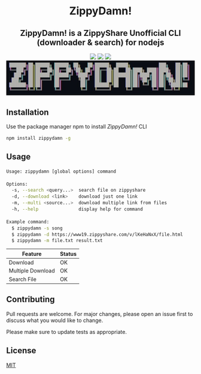 <h1 align="center"> ZippyDamn!</h1>

<h2 align="center">
ZippyDamn! is a ZippyShare Unofficial CLI (downloader & search) for nodejs</h2>

<div align="center">
    <img src="https://img.shields.io/github/forks/diosamuel/zippydamn?style=for-the-badge">
    <img src="https://img.shields.io/github/stars/diosamuel/zippydamn?style=for-the-badge">
    <img src="https://img.shields.io/github/license/diosamuel/zippydamn?style=for-the-badge">
</div>

<div align="center">
<img src="./logo.jpg">
</div>

## Installation

Use the package manager npm to install _ZippyDamn!_ CLI

```bash
npm install zippydamn -g
```

## Usage

```bash
Usage: zippydamn [global options] command

Options:
  -s, --search <query...>  search file on zippyshare
  -d, --download <link>    download just one link
  -m, --multi <source...>  download multiple link from files
  -h, --help               display help for command

Example command:
  $ zippydamn -s song
  $ zippydamn -d https://www19.zippyshare.com/v/lKeHaNxX/file.html
  $ zippydamn -m file.txt result.txt
```

| Feature | Status |
|---------|--------|
|Download |   OK   |
|Multiple Download|OK|
|Search File|  OK |



## Contributing
Pull requests are welcome. For major changes, please open an issue first to discuss what you would like to change.

Please make sure to update tests as appropriate.

## License
[MIT](https://choosealicense.com/licenses/mit/)
